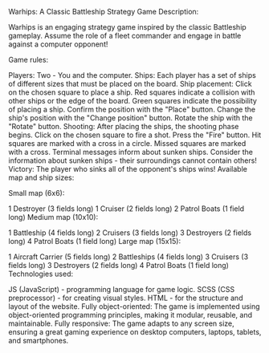 
Warhips: A Classic Battleship Strategy Game
Description:

Warhips is an engaging strategy game inspired by the classic Battleship gameplay. Assume the role of a fleet commander and engage in battle against a computer opponent!

Game rules:

Players: Two - You and the computer.
Ships: Each player has a set of ships of different sizes that must be placed on the board.
Ship placement:
Click on the chosen square to place a ship.
Red squares indicate a collision with other ships or the edge of the board.
Green squares indicate the possibility of placing a ship.
Confirm the position with the "Place" button.
Change the ship's position with the "Change position" button.
Rotate the ship with the "Rotate" button.
Shooting:
After placing the ships, the shooting phase begins.
Click on the chosen square to fire a shot.
Press the "Fire" button.
Hit squares are marked with a cross in a circle.
Missed squares are marked with a cross.
Terminal messages inform about sunken ships.
Consider the information about sunken ships - their surroundings cannot contain others!
Victory: The player who sinks all of the opponent's ships wins!
Available map and ship sizes:

Small map (6x6):

1 Destroyer (3 fields long)
1 Cruiser (2 fields long)
2 Patrol Boats (1 field long)
Medium map (10x10):

1 Battleship (4 fields long)
2 Cruisers (3 fields long)
3 Destroyers (2 fields long)
4 Patrol Boats (1 field long)
Large map (15x15):

1 Aircraft Carrier (5 fields long)
2 Battleships (4 fields long)
3 Cruisers (3 fields long)
3 Destroyers (2 fields long)
4 Patrol Boats (1 field long)
Technologies used:

JS (JavaScript) - programming language for game logic.
SCSS (CSS preprocessor) - for creating visual styles.
HTML - for the structure and layout of the website.
Fully object-oriented: The game is implemented using object-oriented programming principles, making it modular, reusable, and maintainable.
Fully responsive: The game adapts to any screen size, ensuring a great gaming experience on desktop computers, laptops, tablets, and smartphones.
